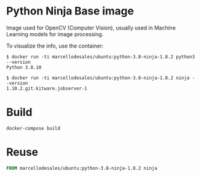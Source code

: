# Python Ninja Base image

Image used for OpenCV (Computer Vision), usually used in Machine Learning models for image processing.

To visualize the info, use the container:

```console
$ docker run -ti marcellodesales/ubuntu:python-3.8-ninja-1.8.2 python3 --version
Python 3.8.10

$ docker run -ti marcellodesales/ubuntu:python-3.8-ninja-1.8.2 ninja --version
1.10.2.git.kitware.jobserver-1
```

# Build

```console
docker-compose build
```

# Reuse

```dockerfile
FROM marcellodesales/ubuntu:python-3.8-ninja-1.8.2 ninja
```
